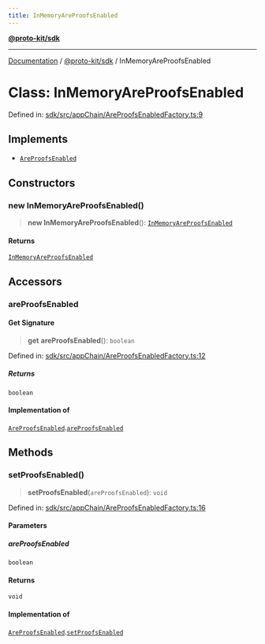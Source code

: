 ```yaml
---
title: InMemoryAreProofsEnabled
---
```


[**@proto-kit/sdk**](../README.md)

***

[Documentation](../../../README.md) / [@proto-kit/sdk](../README.md) / InMemoryAreProofsEnabled

# Class: InMemoryAreProofsEnabled

Defined in: [sdk/src/appChain/AreProofsEnabledFactory.ts:9](https://github.com/proto-kit/framework/blob/28efa802e3737fc3b77339148b307ef7246f3ef1/packages/sdk/src/appChain/AreProofsEnabledFactory.ts#L9)

## Implements

- [`AreProofsEnabled`](../../common/interfaces/AreProofsEnabled.md)

## Constructors

### new InMemoryAreProofsEnabled()

> **new InMemoryAreProofsEnabled**(): [`InMemoryAreProofsEnabled`](InMemoryAreProofsEnabled.md)

#### Returns

[`InMemoryAreProofsEnabled`](InMemoryAreProofsEnabled.md)

## Accessors

### areProofsEnabled

#### Get Signature

> **get** **areProofsEnabled**(): `boolean`

Defined in: [sdk/src/appChain/AreProofsEnabledFactory.ts:12](https://github.com/proto-kit/framework/blob/28efa802e3737fc3b77339148b307ef7246f3ef1/packages/sdk/src/appChain/AreProofsEnabledFactory.ts#L12)

##### Returns

`boolean`

#### Implementation of

[`AreProofsEnabled`](../../common/interfaces/AreProofsEnabled.md).[`areProofsEnabled`](../../common/interfaces/AreProofsEnabled.md#areproofsenabled)

## Methods

### setProofsEnabled()

> **setProofsEnabled**(`areProofsEnabled`): `void`

Defined in: [sdk/src/appChain/AreProofsEnabledFactory.ts:16](https://github.com/proto-kit/framework/blob/28efa802e3737fc3b77339148b307ef7246f3ef1/packages/sdk/src/appChain/AreProofsEnabledFactory.ts#L16)

#### Parameters

##### areProofsEnabled

`boolean`

#### Returns

`void`

#### Implementation of

[`AreProofsEnabled`](../../common/interfaces/AreProofsEnabled.md).[`setProofsEnabled`](../../common/interfaces/AreProofsEnabled.md#setproofsenabled)
